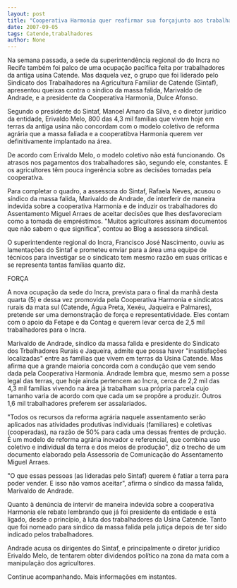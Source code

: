 ```yaml
---
layout: post
title: "Cooperativa Harmonia quer reafirmar sua forçajunto aos trabalhadores da Usina Catende "
date: 2007-09-05
tags: Catende,trabalhadores
author: None
---
```

Na semana passada, a sede da superintend&ecirc;ncia regional do do Incra no Recife tamb&eacute;m foi palco de uma ocupa&ccedil;&atilde;o pac&iacute;fica feita por trabalhadores da antiga usina Catende. Mas daquela vez, o grupo que foi liderado pelo Sindicato dos Trabalhadores na Agricultura Familiar de Catende (Sintaf), apresentou queixas contra o s&iacute;ndico da massa falida, Marivaldo de Andrade, e a presidente da Cooperativa Harmonia, Dulce Afonso. 

Segundo o presidente do Sintaf, Manoel Amaro da Silva, e o diretor jur&iacute;dico da entidade, Erivaldo Melo, 800 das 4,3 mil fam&iacute;lias que vivem hoje em terras da antiga usina n&atilde;o concordam com o modelo coletivo de reforma agr&aacute;ria que a massa faliada e a cooperatibva Harmonia querem ver definitivamente implantado na &aacute;rea. 

De acordo com Erivaldo Melo, o modelo coletivo n&atilde;o est&aacute; funcionando. Os atrasos nos pagamentos dos trabalhadores s&atilde;o, segundo ele, constantes. E os agricultores t&ecirc;m pouca inger&ecirc;ncia sobre as decis&otilde;es tomadas pela cooperativa. 

Para completar o quadro, a assessora do Sintaf, Rafaela Neves, acusou o s&iacute;ndico da massa falida, Marivaldo de Andrade, de interferir de maneira indevida sobre a cooperativa Harmonia e de induzir os trabalhadores do Assentamento Miguel Arraes de aceitar decis&otilde;es que lhes desfavoreciam como a tomada de empr&eacute;stimos. &quot;Muitos agricultores assinam documentos que n&atilde;o sabem o que significa&quot;, contou ao Blog a assessora sindical. 

O superintendente regional do Incra, Francisco Jos&eacute; Nascimento, ouviu as lamenta&ccedil;&otilde;es do Sintaf e prometeu enviar para a &aacute;rea uma equipe de t&eacute;cnicos para investigar se o sindicato tem mesmo raz&atilde;o em suas cr&iacute;ticas e se representa tantas fam&iacute;lias quanto diz. 

FOR&Ccedil;A 

A nova ocupa&ccedil;&atilde;o da sede do Incra, prevista para o final da manh&atilde; desta quarta (5) e dessa vez promovida&nbsp;pela Cooperativa Harmonia e sindicatos rurais da mata sul (Catende, &Aacute;gua Preta, Xex&eacute;u, Jaqueira e Palmares), pretende ser uma demonstra&ccedil;&atilde;o de for&ccedil;a e representatividade. Eles contam com o apoio da Fetape e da Contag e querem levar cerca de 2,5 mil trabalhadores para o Incra. 

Marivaldo de Andrade, s&iacute;ndico da massa falida e presidente do Sindicato dos Trbalhadores Rurais e Jaqueira,&nbsp;admite que possa haver &quot;insatisfa&ccedil;&otilde;es localizadas&quot; entre as fam&iacute;lias que vivem em terras da Usina Catende.&nbsp;Mas afirma que a grande maioria concorda com a condu&ccedil;&atilde;o que vem sendo dada pela Cooperativa Harmonia. 
Andrade lembra que, mesmo sem a posse legal das terras, que hoje ainda pertencem ao Incra, cerca de 2,2 mil das 4,3 mil fam&iacute;lias vivendo na &aacute;rea j&aacute; trabalham sua pr&oacute;pria parcela cujo tamanho varia de acordo com que cada um se prop&otilde;re a produzir. Outros 1,6 mil trabalhadores preferem ser assalariados. 

&quot;Todos os recursos da reforma agr&aacute;ria naquele assentamento ser&atilde;o aplicados nas atividades produtivas individuais (familiares) e coletivas (cooperadas), na raz&atilde;o de 50% para cada uma dessas frentes de prdu&ccedil;&atilde;o. &Eacute; um modelo de reforma agr&aacute;ria inovador e referencial, que combina uso coletivo e individual da terra e dos meios de produ&ccedil;&atilde;o&quot;, diz o trecho de um documento elaborado pela Assessoria de Comunica&ccedil;&atilde;o do Assentamento Miguel Arraes. 

&quot;O que essas pessoas (as lideradas pelo Sintaf) querem &eacute; fatiar a terra para poder vender. E isso n&atilde;o vamos aceitar&quot;, afirma o s&iacute;ndico da massa falida, Marivaldo de Andrade. 

Quanto &agrave; den&uacute;ncia de intervir de maneira indevida sobre a cooperativa Harmonia ele rebate lembrando que j&aacute; foi presidente da entidade e est&aacute; ligado, desde o princ&iacute;pio, &agrave; luta dos trabalhadores da Usina Catende. Tanto que foi nomeado para s&iacute;ndico da massa falida pela juti&ccedil;a depois de ter sido indicado pelos trabalhadores. 

Andrade acusa os dirigentes do Sintaf, e principalmente o diretor jur&iacute;dico Erivaldo Melo, de tentarem obter dividendos pol&iacute;tico na zona da mata com a manipula&ccedil;&atilde;o dos agricultores. 

Continue acompanhando. Mais informa&ccedil;&otilde;es em instantes. 